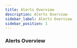 ```yaml
---
title: Alerts Overview
description: Alerts Overview
sidebar_label: Alerts Overview
sidebar_position: 1
---
```


### Alerts Overview